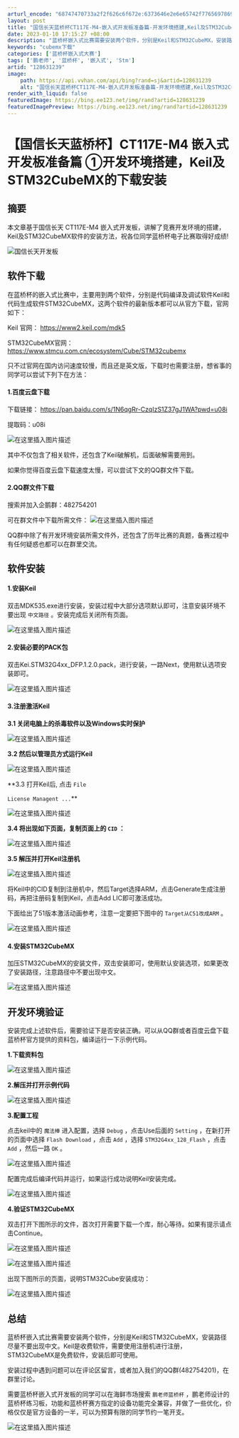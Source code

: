 ```yaml
---
arturl_encode: "68747470733a2f2f626c6f672e:6373646e2e6e65742f77656978696e5f34383033333530342f:61727469636c652f64657461696c732f313238363331323339"
layout: post
title: "国信长天蓝桥杯CT117E-M4-嵌入式开发板准备篇-开发环境搭建,Keil及STM32CubeMX的下载安装"
date: 2023-01-10 17:15:27 +08:00
description: "蓝桥杯嵌入式比赛需要安装两个软件，分别是Keil和STM32CubeMX，安装路径尽量不要出现中文。"
keywords: "cubemx下载"
categories: ['蓝桥杯嵌入式大赛']
tags: ['鹏老师', '蓝桥杯', '嵌入式', 'Stm']
artid: "128631239"
image:
    path: https://api.vvhan.com/api/bing?rand=sj&artid=128631239
    alt: "国信长天蓝桥杯CT117E-M4-嵌入式开发板准备篇-开发环境搭建,Keil及STM32CubeMX的下载安装"
render_with_liquid: false
featuredImage: https://bing.ee123.net/img/rand?artid=128631239
featuredImagePreview: https://bing.ee123.net/img/rand?artid=128631239
---
```


# 【国信长天蓝桥杯】CT117E-M4 嵌入式开发板准备篇 ①开发环境搭建，Keil及STM32CubeMX的下载安装

## 摘要

本文章基于国信长天 CT117E-M4 嵌入式开发板，讲解了竞赛开发环境的搭建，Keil及STM32CubeMX软件的安装方法，祝各位同学蓝桥杯电子比赛取得好成绩!
  
![国信长天开发板](https://i-blog.csdnimg.cn/blog_migrate/cf9cfc2d5e18f37d003f64a5125e7c94.png)

## 软件下载

在蓝桥杯的嵌入式比赛中，主要用到两个软件，分别是代码编译及调试软件Keil和代码生成软件STM32CubeMX，这两个软件的最新版本都可以从官方下载，官网如下：

Keil 官网：
<https://www2.keil.com/mdk5>
  
STM32CubeMX官网：
<https://www.stmcu.com.cn/ecosystem/Cube/STM32cubemx>

只不过官网在国内访问速度较慢，而且还是英文版，下载时也需要注册，想省事的同学可以尝试下列下在方法：

#### 1.百度云盘下载

下载链接：
<https://pan.baidu.com/s/1N6qgRr-CzqIzS1Z37gJ1WA?pwd=u08i>
  
提取码：u08i
  
![在这里插入图片描述](https://i-blog.csdnimg.cn/blog_migrate/4759432d89cddc7ee4c0db487d6b26ef.png)
  
其中不仅包含了相关软件，还包含了Keil破解机，后面破解需要用到。

如果你觉得百度云盘下载速度太慢，可以尝试下文的QQ群文件下载。

#### 2.QQ群文件下载

搜索并加入企鹅群：482754201
  
可在群文件中下载所需文件：
![在这里插入图片描述](https://i-blog.csdnimg.cn/blog_migrate/eb6d98c24a7db27fe8390f27e0723431.png)
  
QQ群中除了有开发环境安装所需文件外，还包含了历年比赛的真题，备赛过程中有任何疑惑也都可以在群里交流。

## 软件安装

#### 1.安装Keil

双击MDK535.exe进行安装，安装过程中大部分选项默认即可，注意安装环境不要出现
`中文路径`
。安装完成后关闭所有页面。
  
![在这里插入图片描述](https://i-blog.csdnimg.cn/blog_migrate/f9585ebcc0253e4eac1a745881b921e6.png)

#### 2.安装必要的PACK包

双击Kei.STM32G4xx\_DFP.1.2.0.pack，进行安装，一路Next，使用默认选项安装即可。
  
![在这里插入图片描述](https://i-blog.csdnimg.cn/blog_migrate/a3914c69de74c867cd645d467cf1dd8d.png)

#### 3.注册激活Keil

**3.1 关闭电脑上的杀毒软件以及Windows实时保护**
  
![在这里插入图片描述](https://i-blog.csdnimg.cn/blog_migrate/9ac8e63b0aaf7b12dc241f1bdabee7da.png#pic_center)
  
**3.2 然后以管理员方式运行Keil**

![在这里插入图片描述](https://i-blog.csdnimg.cn/blog_migrate/71d0cb476dc062641f10a527fceabfa7.png#pic_center)
  
**3.3 打开Keil后, 点击
`File`
>>
`License Managent ...`**

![在这里插入图片描述](https://i-blog.csdnimg.cn/blog_migrate/09e6299febccee9864c2d9d8857e9c30.png#pic_center)

**3.4 将出现如下页面，复制页面上的
`CID`
：**
  
![在这里插入图片描述](https://i-blog.csdnimg.cn/blog_migrate/fcc13a3f0d113aa40063fa97528c2dee.png#pic_center)
  
**3.5 解压并打开Keil注册机**
  
![在这里插入图片描述](https://i-blog.csdnimg.cn/blog_migrate/0eebc62740d8412147372a028a647f2f.png)
  
将Keil中的CID复制到注册机中，然后Target选择ARM，点击Generate生成注册码，再把注册码复制到Keil，点击Add LIC即可激活成功。

下面给出了51版本激活动画参考，注意一定要把下图中的
`Target从C51改成ARM`
。
  
![在这里插入图片描述](https://i-blog.csdnimg.cn/blog_migrate/c276eb1e9bfb4a7de11d6447ce306de0.gif#pic_center)

#### 4.安装STM32CubeMX

加压STM32CubeMX的安装文件，双击安装即可，使用默认安装选项，如果更改了安装路径，注意路径中不要出现中文。

![在这里插入图片描述](https://i-blog.csdnimg.cn/blog_migrate/8916b8d4c29abc022997090c0f0243b4.png)

## 开发环境验证

安装完成上述软件后，需要验证下是否安装正确。可以从QQ群或者百度云盘下载蓝桥杯官方提供的资料包，编译运行一下示例代码。

**1.下载资料包**
  
![在这里插入图片描述](https://i-blog.csdnimg.cn/blog_migrate/b079fdecc073755f011866321bdd1602.png)
  
**2.解压并打开示例代码**
  
![在这里插入图片描述](https://i-blog.csdnimg.cn/blog_migrate/1dc88cea6e51bbe959eb98ce72fd0bb4.png)
  
**3.配置工程**

点击keil中的
`魔法棒`
进入配置，选择
`Debug`
，点击Use后面的
`Setting`
，在新打开的页面中选择
`Flash Download`
，点击
`Add`
，选择
`STM32G4xx_128_Flash`
，点击
`Add`
，然后一路
`OK`
。
  
![在这里插入图片描述](https://i-blog.csdnimg.cn/blog_migrate/6704c0c1c112f04f45298d8375fb2e14.png)
  
配置完成后编译代码并运行，如果运行成功说明Keil安装完成。

![在这里插入图片描述](https://i-blog.csdnimg.cn/blog_migrate/18f7b5dae44f5fe4832f659d5b2e3dc2.png)
  
**4.验证STM32CubeMX**

双击打开下图所示的文件，首次打开需要下载一个库，耐心等待。如果有提示请点击Continue。
  
![在这里插入图片描述](https://i-blog.csdnimg.cn/blog_migrate/688751a7b6218c43b44c4478e6b5d8a3.png)
  
![在这里插入图片描述](https://i-blog.csdnimg.cn/blog_migrate/e155f479704248aacb398a82553c33d8.png)
  
出现下图所示的页面，说明STM32Cube安装成功：
  
![在这里插入图片描述](https://i-blog.csdnimg.cn/blog_migrate/b2680cf0244d7a9278ccaaf8580cdfb4.png)

## 总结

蓝桥杯嵌入式比赛需要安装两个软件，分别是Keil和STM32CubeMX，安装路径尽量不要出现中文。Keil是收费软件，需要使用注册机进行注册，STM32CubeMX是免费软件，安装后即可使用。

安装过程中遇到问题可以在评论区留言，或者加入我们的QQ群(482754201)，在群里讨论。

需要蓝桥杯嵌入式开发板的同学可以在海鲜市场搜索
`鹏老师蓝桥杯`
，鹏老师设计的蓝桥杯练习板，功能和蓝桥杯赛方指定的设备功能完全兼容，并做了一些优化，价格仅仅是官方设备的一半，可以为预算有限的同学节约一笔开支。

![在这里插入图片描述](https://i-blog.csdnimg.cn/blog_migrate/fd08e55593d62f5a4c01b20a434bdfbc.jpeg)
